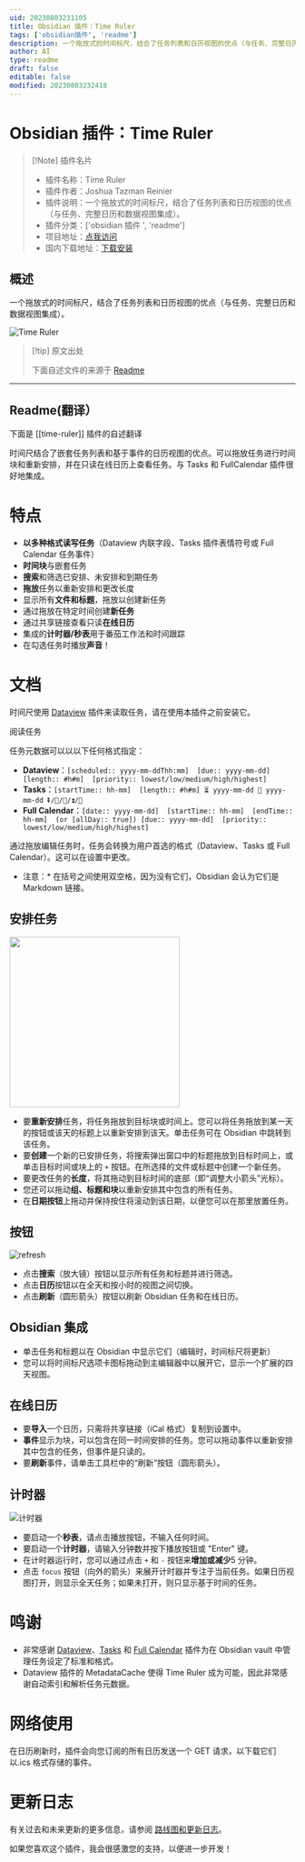 ```yaml
---
uid: 20230803231105
title: Obsidian 插件：Time Ruler
tags: ['obsidian插件', 'readme']
description: 一个拖放式的时间标尺，结合了任务列表和日历视图的优点（与任务、完整日历和数据视图集成）。
author: AI
type: readme
draft: false
editable: false
modified: 20230803232418
---
```


# Obsidian 插件：Time Ruler

> [!Note] 插件名片
> - 插件名称：Time Ruler
> - 插件作者：Joshua Tazman Reinier
> - 插件说明：一个拖放式的时间标尺，结合了任务列表和日历视图的优点（与任务、完整日历和数据视图集成）。
> - 插件分类：['obsidian 插件 ', 'readme']
> - 项目地址：[点我访问](https://github.com/joshuatazrein/obsidian-time-ruler)
> - 国内下载地址：[下载安装](https://pkmer.cn/products/plugin/pluginMarket/?time-ruler)

## 概述

一个拖放式的时间标尺，结合了任务列表和日历视图的优点（与任务、完整日历和数据视图集成）。

![Time Ruler](https://cdn.pkmer.cn/covers/time-ruler.png!pkmer)

> [!tip] 原文出处
>
>下面自述文件的来源于 [Readme](https://ghproxy.net/https://raw.githubusercontent.com/joshuatazrein/obsidian-time-ruler/master/README.md)
>

---

## Readme(翻译）

下面是 [[time-ruler]] 插件的自述翻译

时间尺结合了嵌套任务列表和基于事件的日历视图的优点。可以拖放任务进行时间块和重新安排，并在只读在线日历上查看任务。与 Tasks 和 FullCalendar 插件很好地集成。

# 特点

- **以多种格式读写任务**（Dataview 内联字段、Tasks 插件表情符号或 Full Calendar 任务事件）
- **时间块**与嵌套任务
- **搜索**和筛选已安排、未安排和到期任务
- **拖放**任务以重新安排和更改长度
- 显示所有**文件和标题**，拖放以创建新任务
- 通过拖放在特定时间创建**新任务**
- 通过共享链接查看只读**在线日历**
- 集成的**计时器/秒表**用于番茄工作法和时间跟踪
- 在勾选任务时播放**声音**！

# 文档

时间尺使用 [Dataview](obsidian://show-plugin?id=dataview) 插件来读取任务，请在使用本插件之前安装它。

阅读任务

任务元数据可以以以下任何格式指定：

- **Dataview**：`[scheduled:: yyyy-mm-ddThh:mm]  [due:: yyyy-mm-dd]  [length:: #h#m]  [priority:: lowest/low/medium/high/highest]`
- **Tasks**：`[startTime:: hh-mm]  [length:: #h#m] ⏳ yyyy-mm-dd 📅 yyyy-mm-dd ⏬/🔽/🔼/⏫/🔺`
- **Full Calendar**：`[date:: yyyy-mm-dd]  [startTime:: hh-mm]  [endTime:: hh-mm]  (or [allDay:: true]) [due:: yyyy-mm-dd]  [priority:: lowest/low/medium/high/highest]`

通过拖放编辑任务时，任务会转换为用户首选的格式（Dataview、Tasks 或 Full Calendar）。这可以在设置中更改。

* 注意：* 在括号之间使用双空格，因为没有它们，Obsidian 会认为它们是 Markdown 链接。

## 安排任务

<img src="assets/dragging-example.gif" width="300" />

- 要**重新安排**任务，将任务拖放到目标块或时间上。您可以将任务拖放到某一天的按钮或该天的标题上以重新安排到该天。单击任务可在 Obsidian 中跳转到该任务。
- 要**创建**一个新的已安排任务，将搜索弹出窗口中的标题拖放到目标时间上，或单击目标时间或块上的 `+` 按钮。在所选择的文件或标题中创建一个新任务。
- 要更改任务的**长度**，将其拖动到目标时间的底部（即“调整大小箭头”光标）。
- 您还可以拖动**组、标题和块**以重新安排其中包含的所有任务。
- 在**日期按钮**上拖动并保持按住将滚动到该日期，以便您可以在那里放置任务。

## 按钮

![refresh](assets/buttons.png)

- 点击**搜索**（放大镜）按钮以显示所有任务和标题并进行筛选。
- 点击**日历**按钮以在全天和按小时的视图之间切换。
- 点击**刷新**（圆形箭头）按钮以刷新 Obsidian 任务和在线日历。

## Obsidian 集成

- 单击任务和标题以在 Obsidian 中显示它们（编辑时，时间标尺将更新）
- 您可以将时间标尺选项卡图标拖动到主编辑器中以展开它，显示一个扩展的四天视图。

## 在线日历

- 要**导入**一个日历，只需将共享链接（iCal 格式）复制到设置中。
- **事件**显示为块，可以包含在同一时间安排的任务。您可以拖动事件以重新安排其中包含的任务，但事件是只读的。
- 要**刷新**事件，请单击工具栏中的“刷新”按钮（圆形箭头）。

## 计时器

![计时器](assets/timer.png)

- 要启动一个**秒表**，请点击播放按钮，不输入任何时间。
- 要启动一个**计时器**，请输入分钟数并按下播放按钮或 "Enter" 键。
- 在计时器运行时，您可以通过点击 `+` 和 `-` 按钮来**增加或减少**5 分钟。
- 点击 `focus` 按钮（向外的箭头）来展开计时器并专注于当前任务。如果日历视图打开，则显示全天任务；如果未打开，则只显示基于时间的任务。

# 鸣谢

- 非常感谢 [Dataview](obsidian://show-plugin?id=dataview)、[Tasks](obsidian://show-plugin?id=obsidian-tasks-plugin) 和 [Full Calendar](obsidian://show-plugin?id=obsidian-full-calendar) 插件为在 Obsidian vault 中管理任务设定了标准和格式。
- Dataview 插件的 MetadataCache 使得 Time Ruler 成为可能，因此非常感谢自动索引和解析任务元数据。

# 网络使用

在日历刷新时，插件会向您订阅的所有日历发送一个 GET 请求，以下载它们以.ics 格式存储的事件。

# 更新日志

有关过去和未来更新的更多信息，请参阅 [路线图和更新日志](https://github.com/joshuatazrein/obsidian-time-ruler/blob/master/CHANGELOG.md)。

如果您喜欢这个插件，我会很感激您的支持，以便进一步开发！
